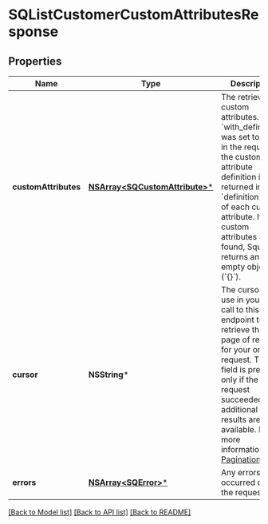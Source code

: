 # SQListCustomerCustomAttributesResponse

## Properties
Name | Type | Description | Notes
------------ | ------------- | ------------- | -------------
**customAttributes** | [**NSArray&lt;SQCustomAttribute&gt;***](SQCustomAttribute.md) | The retrieved custom attributes. If &#x60;with_definitions&#x60; was set to &#x60;true&#x60; in the request, the custom attribute definition is returned in the &#x60;definition&#x60; field of each custom attribute.  If no custom attributes are found, Square returns an empty object (&#x60;{}&#x60;). | [optional] 
**cursor** | **NSString*** | The cursor to use in your next call to this endpoint to retrieve the next page of results for your original request. This field is present only if the request succeeded and additional results are available. For more information, see [Pagination](https://developer.squareup.com/docs/build-basics/common-api-patterns/pagination). | [optional] 
**errors** | [**NSArray&lt;SQError&gt;***](SQError.md) | Any errors that occurred during the request. | [optional] 

[[Back to Model list]](../README.md#documentation-for-models) [[Back to API list]](../README.md#documentation-for-api-endpoints) [[Back to README]](../README.md)


